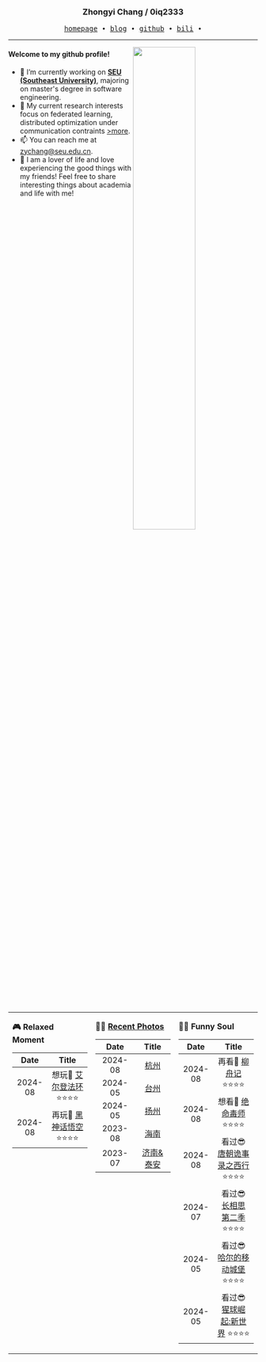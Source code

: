 <h3 align="center"> Zhongyi Chang / 0iq2333 </h3>


<p align="center">
  <samp>
    <a href="https://0iq2333.github.io/">homepage</a> ∙
    <a href="https://blog.csdn.net/acm_durante?spm=1000.2115.3001.5343">blog</a> ∙
    <a href="https://github.com/0iq2333">github</a> ∙ 
    <a href="https://space.bilibili.com/493914865?spm_id_from=333.1007.0.0">bili</a> ∙ 
  </samp>
</p>


---

<img align="right" src="https://github-readme-stats.vercel.app/api?username=0iq2333&show_icons=true&hide_border=true&theme=radical" width="50%">


#### Welcome to my github profile!
<!-- languages:start -->
<!-- prettier-ignore-start -->
<!-- markdownlint-disable -->
- 🔭 I’m currently working on [**SEU (Southeast University)**](https://cse.seu.edu.cn/), majoring on master's degree in software engineering.
- 🌱 My current research interests focus on federated learning, distributed optimization under communication contraints [>more](https://0iq2333.github.io/).
- 📫 You can reach me at [zychang@seu.edu.cn](mailto:zychang@seu.edu.cn).
- 🎨 I am a lover of life and love experiencing the good things with my friends! Feel free to share interesting things about academia and life with me!

<!-- markdownlint-restore -->
<!-- prettier-ignore-end -->
<!-- languages:end -->

<table width="100%" align="center" padding="0" margin="0">
<tr>

<td valign="top" width="33.3%">

<!-- **🎮 <a href="" target="_blank">Relaxed Moment</a>** -->
**🎮 <a target="_blank">Relaxed Moment</a>**
<!-- START_SECTION:game -->
| Date | Title |
| :-: | :---: |
| 2024-08 | 想玩🤔 <a href='' target='_blank'>艾尔登法环</a> ⭐⭐⭐⭐ |
| 2024-08 | 再玩🐒 <a href='' target='_blank'>黑神话悟空</a> ⭐⭐⭐⭐ |
<!-- END_SECTIONgame -->
</td>

<td valign="top" width="33.3%">

**🤹‍♀️ <a href="https://0iq2333.github.io/miscellaneous/" target="_blank">Recent Photos</a>**

<!-- START_SECTION:photo -->
| Date | Title |
| :-: | :---: |
| 2024-08 | <a href='https://0iq2333.github.io/projects/7_project/' target='_blank'>杭州</a> |
| 2024-05 | <a href='https://0iq2333.github.io/projects/6_project/' target='_blank'>台州</a> |
| 2024-05 | <a href='https://0iq2333.github.io/projects/5_project/' target='_blank'>扬州</a> |
| 2023-08 | <a href='https://0iq2333.github.io/projects/3_project/' target='_blank'>海南</a> |
| 2023-07 | <a href='https://0iq2333.github.io/projects/2_project/' target='_blank'>济南&泰安</a> |
<!-- END_SECTION:photo -->
</td>

<td valign="top" width="33.3%">

<!-- **🤾‍♂️ <a href="" target="_blank">Funny Soul</a>** -->
**🤾‍♂️ <a target="_blank">Funny Soul</a>**
<!-- START_SECTION:douban -->
| Date | Title |
| :-: | :---: |
| 2024-08 | 再看👀 <a href='https://movie.douban.com/subject/35516711/' target='_blank'>柳舟记</a> ⭐⭐⭐⭐ |
| 2024-08 | 想看🤔 <a href='https://movie.douban.com/subject/2373195/' target='_blank'>绝命毒师</a> ⭐⭐⭐⭐ |
| 2024-08 | 看过😎 <a href='https://movie.douban.com/subject/36188849/' target='_blank'>唐朝诡事录之西行</a> ⭐⭐⭐⭐ |
| 2024-07 | 看过😎 <a href='https://movie.douban.com/subject/36553434/' target='_blank'>长相思 第二季</a> ⭐⭐⭐⭐ |
| 2024-05 | 看过😎 <a href='https://movie.douban.com/subject/1308807/' target='_blank'>哈尔的移动城堡</a> ⭐⭐⭐⭐ |
| 2024-05 | 看过😎 <a href='https://movie.douban.com/subject/36069854/' target='_blank'>猩球崛起:新世界</a> ⭐⭐⭐⭐ |
<!-- END_SECTION:douban -->
</td>



</tr>

<!-- START_SECTION:github-xxx -->
<!-- END_SECTION:github-xxx -->

</table>
